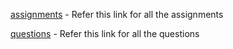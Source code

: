 [assignments](https://github.com/DeekshithSN/Lets-Practice/blob/main/ShellScript/Assignments.md) - Refer this link for all the assignments 

[questions](https://github.com/DeekshithSN/Lets-Practice/blob/main/ShellScript/Questions.md) - Refer this link for all the questions 
